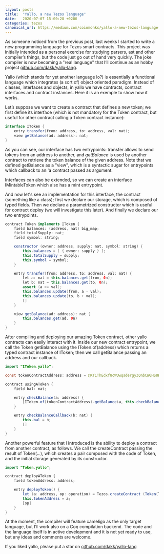 ```yaml
---
layout: posts
title:  "Yallo, a new Tezos language"
date:   2020-07-07 15:00:28 +0200
categories: tezos
canonical_url: https://medium.com/coinmonks/yallo-a-new-tezos-language-f1298069d268
---
```


As someone noticed from the previous post, last weeks I started to write a new programming language for Tezos smart contracts. This project was initially intended as a personal exercise for studying parsers, ast and other compiler’s things, but the code just go out of hand very quickly. The joke compiler is now becoming a "real language" that I’ll continue as an hobby project [github.com/dakk/yallo-lang](https://github.com/dakk/yallo-lang).

Yallo (which stands for yet another language lo?) is essentially a functional language which integrates (a sort of) object oriented paradigm. Instead of classes, interfaces and objects, in yallo we have contracts, contract interfaces and contract instances. Here it is an exemple to show how it works.

Let’s suppose we want to create a contract that defines a new token; we first define its interface (which is not mandatory for the Token contract, but useful for other contract calling a Token contract instance):

```java
interface IToken {
    entry transfer(from: address, to: address, val: nat);
    view getBalance(ad: address): nat;
}
```

As you can see, our interface has two entrypoints: transfer allows to send tokens from an address to another, and _getBalance_ is used by another contract to retrieve the token balance of the given address.
Note that we defined getBalance as a "view", which is a syntactic sugar for entrypoints which callback to an 'a contract passed as argument.

Interfaces can also be extended, so we can create an interface IMintableToken which also has a mint entrypoint.

And now let's see an implementation for this interface, the contract (something like a class); first we declare our storage, which is composed of typed fields. Then we declare a parametrized constructor which is useful for contract deploy (we will investigate this later). And finally we declare our two entrypoints.

```java
contract Token implements IToken {
    field balances: (address, nat) big_map;
    field totalSupply: nat;
    field symbol: string;

    constructor (owner: address, supply: nat, symbol: string) {
        this.balances = [ { owner: supply } ];
        this.totalSupply = supply;
        this.symbol = symbol;
    }

    entry transfer(from: address, to: address, val: nat) {
        let a: nat = this.balances.get(from, 0n);
        let b: nat = this.balances.get(to, 0n);
        assert (a >= val);
        this.balances.update(from, a - val);
        this.balances.update(to, b + val); 
        []
    }

    view getBalance(ad: address): nat {
        this.balances.get(ad, 0n)
    }
}
```

After compiling and deploying our amazing Token contract, other yallo contracts can easily interact with it. Inside our new contract entrypoint, we call the Token getBalance using the IToken.of(address) which returns a typed contract instance of IToken; then we call getBalance passing an address and our callback.

```java
import "IToken.yallo";

const tokenContractAddress: address = @KT1ThEdxfUcWUwqsdergy3QnbCWGHSUHeHJq;

contract usingAToken {
    field bal: nat;

    entry checkBalance(a: address) {
        [IToken.of(tokenContractAddress).getBalance(a, this.checkBalanceCallback)]
    }

    entry checkBalanceCallback(b: nat) {
        this.bal = b;
        []
    }
}
```

Another powerful feature that I introduced is the ability to deploy a contract from another contract, as follows. We call the createContract passing the result of Token(…), which creates a pair composed with the code of Token, and the initial storage generated by its constructor.


```java
import "Token.yallo";

contract deployAToken {
    field tokenAddress: address;

    entry deployToken() {
        let (a: address, op: operation) = Tezos.createContract (Token(Tezos.selfAddress(), 100, "ourToken"), None, 0);
        this.tokenAddress = a;
        [op]
    }
}
```

At the moment, the compiler will feature cameligo as the only target language, but I’ll work also on a Coq compilation backend. The code and the language itself is in active development and it is not yet ready to use, but any ideas and comments are welcome.

If you liked yallo, please put a star on [github.com/dakk/yallo-lang](https://github.com/dakk/yallo-lang)